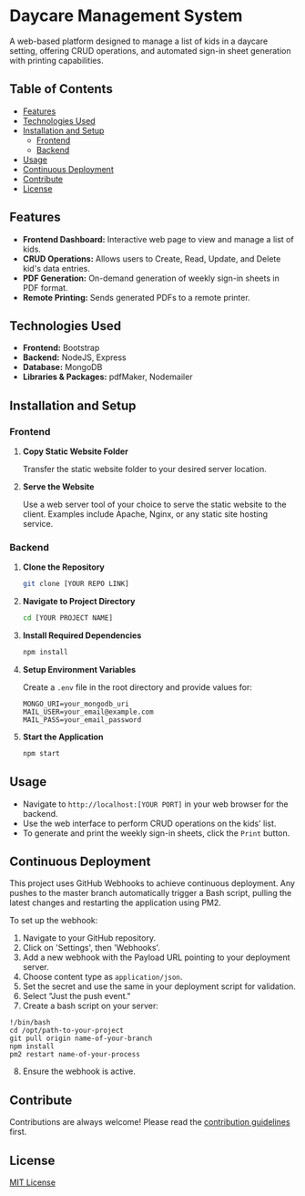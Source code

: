 # Daycare Management System

A web-based platform designed to manage a list of kids in a daycare setting, offering CRUD operations, and automated sign-in sheet generation with printing capabilities.

## Table of Contents

- [Features](#features)
- [Technologies Used](#technologies-used)
- [Installation and Setup](#installation-and-setup)
    - [Frontend](#frontend)
    - [Backend](#backend)
- [Usage](#usage)
- [Continuous Deployment](#continuous-deployment)
- [Contribute](#contribute)
- [License](#license)

## Features

- **Frontend Dashboard:** Interactive web page to view and manage a list of kids.
- **CRUD Operations:** Allows users to Create, Read, Update, and Delete kid's data entries.
- **PDF Generation:** On-demand generation of weekly sign-in sheets in PDF format.
- **Remote Printing:** Sends generated PDFs to a remote printer.

## Technologies Used

- **Frontend:** Bootstrap
- **Backend:** NodeJS, Express
- **Database:** MongoDB
- **Libraries & Packages:** pdfMaker, Nodemailer

## Installation and Setup

### Frontend

1. **Copy Static Website Folder**

   Transfer the static website folder to your desired server location.

2. **Serve the Website**

   Use a web server tool of your choice to serve the static website to the client. Examples include Apache, Nginx, or any static site hosting service.

### Backend

1. **Clone the Repository**

   ```bash
   git clone [YOUR REPO LINK]
   ```

2. **Navigate to Project Directory**

   ```bash
   cd [YOUR PROJECT NAME]
   ```

3. **Install Required Dependencies**

   ```bash
   npm install
   ```

4. **Setup Environment Variables**

   Create a `.env` file in the root directory and provide values for:

   ```env
   MONGO_URI=your_mongodb_uri
   MAIL_USER=your_email@example.com
   MAIL_PASS=your_email_password
   ```

5. **Start the Application**

   ```bash
   npm start
   ```

## Usage

- Navigate to `http://localhost:[YOUR PORT]` in your web browser for the backend.
- Use the web interface to perform CRUD operations on the kids' list.
- To generate and print the weekly sign-in sheets, click the `Print` button.

## Continuous Deployment

This project uses GitHub Webhooks to achieve continuous deployment. Any pushes to the master branch automatically trigger a Bash script, pulling the latest changes and restarting the application using PM2.

To set up the webhook:

1. Navigate to your GitHub repository.
2. Click on 'Settings', then 'Webhooks'.
3. Add a new webhook with the Payload URL pointing to your deployment server.
4. Choose content type as `application/json`.
5. Set the secret and use the same in your deployment script for validation.
6. Select "Just the push event."
7. Create a bash script on your server:
   
```
!/bin/bash
cd /opt/path-to-your-project
git pull origin name-of-your-branch
npm install
pm2 restart name-of-your-process
```

8. Ensure the webhook is active.


## Contribute

Contributions are always welcome! Please read the [contribution guidelines](CONTRIBUTING.md) first.

## License

[MIT License](LICENSE)
